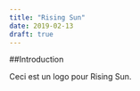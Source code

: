 ```yaml
---
title: "Rising Sun"
date: 2019-02-13
draft: true
---
```


##Introduction

Ceci est un logo pour Rising Sun.